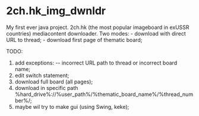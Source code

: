 # 2ch.hk_img_dwnldr

My first ever java project.
2ch.hk (the most popular imageboard in exUSSR countries) mediacontent downloader.
Two modes:
	- download with direct URL to thread;
	- download first page of thematic board;

TODO:
1. add exceptions:
	-- incorrect URL path to thread or incorrect board name;
2. edit switch statement; 
3. download full board (all pages);
4. download in specific path %hard_drive%://%user_path%/%thematic_board_name%/%thread_number%/;
5. maybe wil try to make gui (using Swing, keke);
